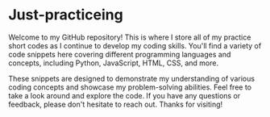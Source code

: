 # Just-practiceing
Welcome to my GitHub repository! This is where I store all of my practice short codes as I continue to develop my coding skills. You'll find a variety of code snippets here covering different programming languages and concepts, including Python, JavaScript, HTML, CSS, and more.

These snippets are designed to demonstrate my understanding of various coding concepts and showcase my problem-solving abilities. Feel free to take a look around and explore the code. If you have any questions or feedback, please don't hesitate to reach out. Thanks for visiting!
